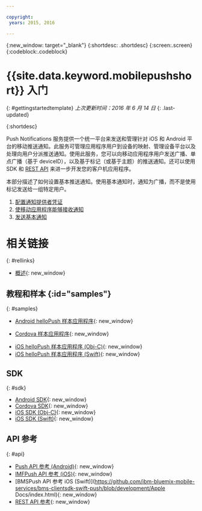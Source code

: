 ```yaml
---

copyright:
 years: 2015, 2016

---
```


{:new_window: target="_blank"}
{:shortdesc: .shortdesc}
{:screen:.screen}
{:codeblock:.codeblock}

# {{site.data.keyword.mobilepushshort}} 入门
{: #gettingstartedtemplate}
*上次更新时间：2016 年 6 月 14 日*
{: .last-updated}

{:shortdesc}

Push Notifications 服务提供一个统一平台来发送和管理针对 iOS 和 Android 平台的移动推送通知。此服务可管理应用程序用户到设备的映射、管理设备平台以及处理向用户分派推送通知。使用此服务，您可以向移动应用程序用户发送广播、单点广播（基于 deviceID），以及基于标记（或基于主题）的推送通知。还可以使用 SDK 和 [REST API](https://mobile.{DomainName}/imfpushrestapidocs/) 来进一步开发您的客户机应用程序。

本部分描述了如何设置基本推送通知。使用基本通知时，通知为广播，而不是使用标记发送给一组特定用户。

1. [配置通知提供者凭证](t__main_push_config_provider.html)
2. [使移动应用程序能够接收通知](c_enable_push.html)
3. [发送基本通知](t_send_push_notifications.html)

# 相关链接
{: #rellinks}

* [概述](c_overview_push.md){: new_window}

## 教程和样本 {:id="samples"}
{: #samples}
* [Android helloPush 样本应用程序](https://github.com/ibm-bluemix-mobile-services/bms-samples-android-hellopush/){: new_window}
- [Cordova 样本应用程序](https://github.com/ibm-bluemix-mobile-services/bms-samples-cordova-hellopush){: new_window}
* [iOS helloPush 样本应用程序 (Obj-C)](https://github.com/ibm-bluemix-mobile-services/bms-samples-ios-hellopush/){: new_window}
* [iOS helloPush 样本应用程序 (Swift)](https://github.com/ibm-bluemix-mobile-services/bms-samples-swift-hellopush){: new_window}

## SDK
{: #sdk}
* [Android SDK](https://github.com/ibm-bluemix-mobile-services/bms-clientsdk-android-push){: new_window}
* [Cordova SDK](https://github.com/ibm-bluemix-mobile-services/bms-clientsdk-cordova-plugin-push){: new_window}
* [iOS SDK (Obj-C)](https://hub.jazz.net/git/bluemixmobilesdk/imf-ios-sdk/archive?revstr=master){: new_window}
* [iOS SDK (Swift)](https://codeload.github.com/ibm-bluemix-mobile-services/bms-clientsdk-swift-push/zip/master){: new_window}

## API 参考
{: #api}
* [Push API 参考 (Android)](https://classicdocs.ng.bluemix.net/docs/api/content/api/mobilefirst/android/push-api-doc/overview-summary.html){: new_window}
* [IMFPush API 参考 (iOS)](https://classicdocs.ng.bluemix.net/docs/api/content/api/mobilefirst/ios/IMFPush_api-doc/html/index.html){: new_window}
* [BMSPush API 参考 iOS (Swift)](https://github.com/ibm-bluemix-mobile-services/bms-clientsdk-swift-push/blob/development/Apple Docs/index.html){: new_window}
* [REST API 参考](https://mobile.{DomainName}/imfpushrestapidocs/){: new_window}
